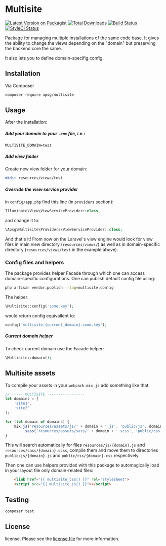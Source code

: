 # Multisite

[![Latest Version on Packagist][ico-version]][link-packagist]
[![Total Downloads][ico-downloads]][link-downloads]
[![Build Status][ico-travis]][link-travis]
[![StyleCI Status][ico-styleci]][link-styleci]

Package for managing multiple installations of the same code base. It gives the ability to change the views depending 
on the "domain" but preserving the backend core the same. 

It also lets you to define domain-specifig config.

## Installation

Via Composer

``` bash
composer require apsg/multisite
```

## Usage

After the installation:
##### Add your domain to your `.env` file, i.e.:

```
MULTISITE_DOMAIN=test
```

##### Add view folder

Create new view folder for your domain:

``` bash
mkdir resources/views/test
```
##### Override the view service provider

in `config/app.php` find this line (in `providers` section):
``` php
Illuminate\View\ViewServiceProvider::class,
```
and change it to:
```php
\Apsg\Multisite\Providers\ViewServiceProvider::class;
```

And that's it! From now on the Laravel's view engine would look for view files in main view directory (`resources/views/`) as well as in domain-specific directory (`resources/views/test` in the example above).


### Config files and helpers

The package provides helper Facade through which one can access domain-specific configurations.
One can publish default config file using:
```bash
php artisan vendor:publish --tag=multisite.config
``` 

The helper:
```php
\Multisite::config('some.key');
```
would return config equivallent to:
```php
config('multisite.{current_domain}.some.key');
```

##### Current domain helper

To check current domain use the Facade helper:
```php
\Multisite::domain();
```

## Multisite assets

To compile your assets in your `webpack.mix.js` add something like that:

```js
// ----- MULTISITE -----------------
let domains = [
    'site1',
    'site2'
];

for (let domain of domains) {
    mix.js('resources/assets/js/' + domain + '.js', 'public/js', domain + '.js')
        .sass('resources/assets/sass/' + domain + '.scss', 'public/css', domain + '.css');
}
```

This will search automatically for files `resources/js/{domain}.js` and `resources/sass/{domain}.scss`, compile them and move them to directories `public/js/{domain}.js` and `public/css/{domain}.css` respectively.

Then one can use helpers provided with this package to automagically load in your layout file only domain-related files:

```html
    <link href="{{ multisite_css() }}" rel="stylesheet">
    <script src="{{ multisite_js() }}"></script>
```

## Testing

``` bash
composer test
```

## License

license. Please see the [license file](license.md) for more information.

[ico-version]: https://img.shields.io/packagist/v/apsg/multisite.svg?style=flat-square
[ico-downloads]: https://img.shields.io/packagist/dt/apsg/multisite.svg?style=flat-square
[ico-travis]: https://img.shields.io/travis/apsg/multisite/master.svg?style=flat-square
[ico-styleci]: https://github.styleci.io/repos/228019147/shield 

[link-packagist]: https://packagist.org/packages/apsg/multisite
[link-downloads]: https://packagist.org/packages/apsg/multisite
[link-travis]: https://travis-ci.org/apsg/multisite
[link-styleci]: https://styleci.io/repos/228019147
[link-author]: https://github.com/apsg
